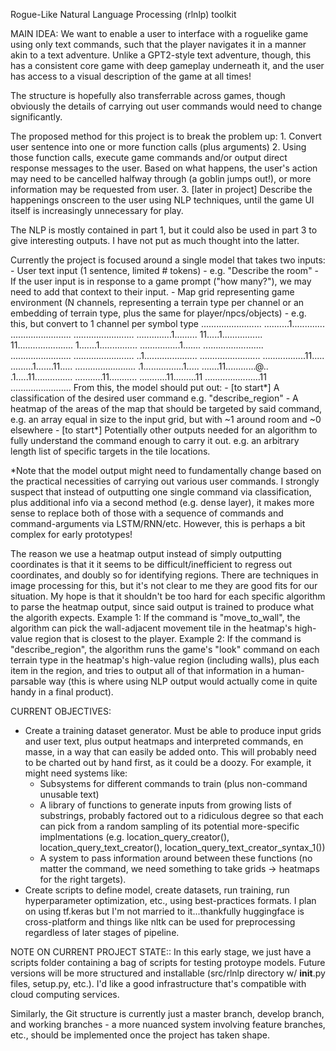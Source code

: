 Rogue-Like Natural Language Processing (rlnlp) toolkit

MAIN IDEA:
We want to enable a user to interface with a roguelike game using only text commands, such that the player navigates it in a manner akin to a text adventure. Unlike a GPT2-style text adventure, though, this has a consistent core game with deep gameplay underneath it, and the user has access to a visual description of the game at all times!

The structure is hopefully also transferrable across games, though obviously the details of carrying out user commands would need to change significantly.

The proposed method for this project is to break the problem up:
    1. Convert user sentence into one or more function calls (plus arguments)
    2. Using those function calls, execute game commands and/or output direct response messages to the user. Based on what happens, the user's action may need to be cancelled halfway through (a goblin jumps out!), or more information may be requested from user.
    3. [later in project] Describe the happenings onscreen to the user using NLP techniques, until the game UI itself is increasingly unnecessary for play.

The NLP is mostly contained in part 1, but it could also be used in part 3 to give interesting outputs. I have not put as much thought into the latter.

Currently the project is focused around a single model that takes two inputs:
    - User text input (1 sentence, limited # tokens)
        - e.g. "Describe the room"
        - If the user input is in response to a game prompt ("how many?"), we may need to add that context to their input.
    - Map grid representing game environment (N channels, representing a terrain type per channel or an embedding of terrain type, plus the same for player/npcs/objects)
        - e.g. this, but convert to 1 channel per symbol type
            ........................
            ..........1.............
            ........................
            ........................
            ..............1.........
            11.....1................
            11......................
            1.......1...............
            ................1.......
            ........................
            ........................
            ........................
            ..1.....................
            ........................
            .................11.....
            .........1.......11.....
            ........................
            .1................1.....
            .......11............@..
            .1.....11...............
            ...........11...........
            ...........11.........11
            ......................11
            ........................
From this, the model should put out:
    - [to start*] A classification of the desired user command
        e.g. "describe_region"
    - A heatmap of the areas of the map that should be targeted by said command,
        e.g. an array equal in size to the input grid, but with ~1 around room and ~0 elsewhere
    - [to start*] Potentially other outputs needed for an algorithm to fully understand the command enough to carry it out. 
        e.g. an arbitrary length list of specific targets in the tile locations.

*Note that the model output might need to fundamentally change based on the practical necessities of carrying out various user commands. I strongly suspect that instead of outputting one single command via classification, plus additional info via a second method (e.g. dense layer), it makes more sense to replace both of those with a sequence of commands and command-arguments via LSTM/RNN/etc. However, this is perhaps a bit complex for early prototypes!

The reason we use a heatmap output instead of simply outputting coordinates is that it it seems to be difficult/inefficient to regress out coordinates, and doubly so for identifying regions. There are techniques in image processing for this, but it's not clear to me they are good fits for our situation. My hope is that it shouldn't be too hard for each specific algorithm to parse the heatmap output, since said output is trained to produce what the algorith expects. 
Example 1: If the command is "move_to_wall", the algorithm can pick the wall-adjacent movement tile in the heatmap's high-value region that is closest to the player.
Example 2: If the command is "describe_region", the algorithm runs the game's "look" command on each terrain type in the heatmap's high-value region (including walls), plus each item in the region, and tries to output all of that information in a human-parsable way (this is where using NLP output would actually come in quite handy in a final product).

CURRENT OBJECTIVES: 
- Create a training dataset generator. Must be able to produce input grids and user text, plus output heatmaps and interpreted commands, en masse, in a way that can easily be added onto. This will probably need to be charted out by hand first, as it could be a doozy. For example, it might need systems like:
    - Subsystems for different commands to train (plus non-command unusable text)
    - A library of functions to generate inputs from growing lists of substrings, probably factored out to a ridiculous degree so that each can pick from a random sampling of its potential more-specific implmentations (e.g. location_query_creator(), location_query_text_creator(), location_query_text_creator_syntax_1())
    - A system to pass information around between these functions (no matter the command, we need something to take grids -> heatmaps for the right targets).
- Create scripts to define model, create datasets, run training, run hyperparameter optimization, etc., using best-practices formats. I plan on using tf.keras but I'm not married to it...thankfully huggingface is cross-platform and things like nltk can be used for preprocessing regardless of later stages of pipeline.

NOTE ON CURRENT PROJECT STATE::
In this early stage, we just have a scripts folder containing a bag of scripts for testing protoype models. Future versions will be more structured and installable (src/rlnlp directory w/ __init__.py files, setup.py, etc.). I'd like a good infrastructure that's compatible with cloud computing services.

Similarly, the Git structure is currently just a master branch, develop branch, and working branches - a more nuanced system involving feature branches, etc., should be implemented once the project has taken shape.



